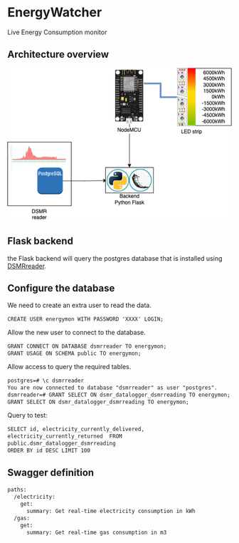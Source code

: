 # EnergyWatcher

Live Energy Consumption monitor

## Architecture overview

![Energy Monitor Architecture](diagram/EnergyMonitor.png "Energy Monitor")

## Flask backend

the Flask backend will query the postgres database that is installed using [DSMRreader](https://dsmr-reader.readthedocs.io/en/v5/#).

## Configure the database

We need to create an extra user to read the data.

```
CREATE USER energymon WITH PASSWORD 'XXXX' LOGIN;
```

Allow the new user to connect to the database.

```
GRANT CONNECT ON DATABASE dsmrreader TO energymon;
GRANT USAGE ON SCHEMA public TO energymon;
```

Allow access to query the required tables.

```
postgres=# \c dsmrreader
You are now connected to database "dsmrreader" as user "postgres".
dsmrreader=# GRANT SELECT ON dsmr_datalogger_dsmrreading TO energymon;
GRANT SELECT ON dsmr_datalogger_dsmrreading TO energymon;
```

Query to test:

```
SELECT id, electricity_currently_delivered, electricity_currently_returned  FROM public.dsmr_datalogger_dsmrreading
ORDER BY id DESC LIMIT 100
```

## Swagger definition

```
paths:
  /electricity:
    get:
      summary: Get real-time electricity consumption in kWh
  /gas:
    get:
      summary: Get real-time gas consumption in m3
```
